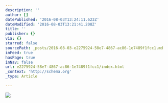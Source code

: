 ```yaml
---
description: ''
author: []
datePublished: '2016-08-03T13:24:11.623Z'
dateModified: '2016-08-03T13:21:41.208Z'
title: ''
publisher: {}
via: {}
starred: false
sourcePath: _posts/2016-08-03-e2275924-58e7-4867-ac86-1e7489f1fcc1.md
inFeed: true
hasPage: true
inNav: false
url: e2275924-58e7-4867-ac86-1e7489f1fcc1/index.html
_context: 'http://schema.org'
_type: Article

---
```

![](https://the-grid-user-content.s3-us-west-2.amazonaws.com/b7fec54f-cfa3-4edb-8bd2-6df10169d02b.jpg)